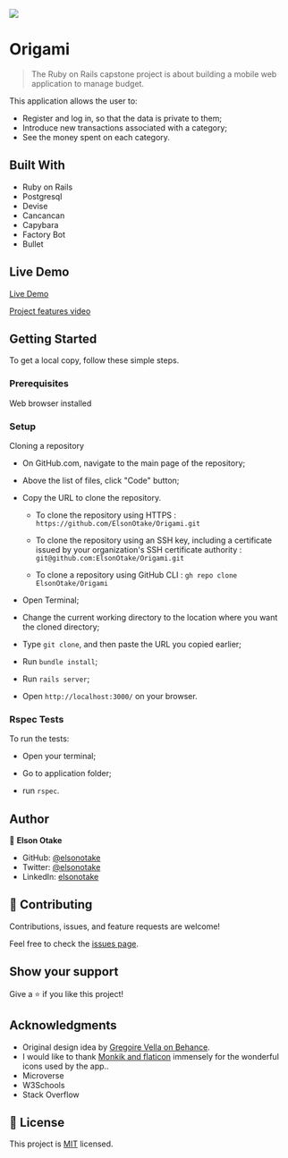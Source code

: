 ![](https://img.shields.io/badge/Microverse-blueviolet)

# Origami

> The Ruby on Rails capstone project is about building a mobile web application to manage budget.

This application allows the user to:

- Register and log in, so that the data is private to them;
- Introduce new transactions associated with a category;
- See the money spent on each category.


## Built With

- Ruby on Rails
- Postgresql
- Devise
- Cancancan
- Capybara
- Factory Bot
- Bullet


## Live Demo

[Live Demo](https://elsonotake-origami.herokuapp.com/)

[Project features video](https://www.loom.com/share/f51b9d58d267427ca1b8d209778c1206)


## Getting Started

To get a local copy, follow these simple steps.

### Prerequisites

Web browser installed

### Setup

Cloning a repository

- On GitHub.com, navigate to the main page of the repository;

- Above the list of files, click "Code" button;

- Copy the URL to clone the repository. 

  - To clone the repository using HTTPS : `https://github.com/ElsonOtake/Origami.git`

  - To clone the repository using an SSH key, including a certificate issued by your organization's SSH certificate authority : `git@github.com:ElsonOtake/Origami.git`

  - To clone a repository using GitHub CLI : `gh repo clone ElsonOtake/Origami`

- Open Terminal;

- Change the current working directory to the location where you want the cloned directory;

- Type `git clone`, and then paste the URL you copied earlier;

- Run `bundle install`;

- Run `rails server`;

- Open `http://localhost:3000/` on your browser.


### Rspec Tests

To run the tests:

- Open your terminal;

- Go to application folder;

- run `rspec`.


## Author

👤 **Elson Otake**

- GitHub: [@elsonotake](https://github.com/elsonotake)
- Twitter: [@elsonotake](https://twitter.com/elsonotake)
- LinkedIn: [elsonotake](https://linkedin.com/in/elsonotake)

## 🤝 Contributing

Contributions, issues, and feature requests are welcome!

Feel free to check the [issues page](../../issues/).

## Show your support

Give a ⭐️ if you like this project!

## Acknowledgments

- Original design idea by [Gregoire Vella on Behance](https://www.behance.net/gregoirevella).
- I would like to thank [Monkik and flaticon](https://www.flaticon.com/authors/monkik) immensely for the wonderful icons used by the app.. 
- Microverse
- W3Schools
- Stack Overflow

## 📝 License

This project is [MIT](./LICENSE) licensed.
